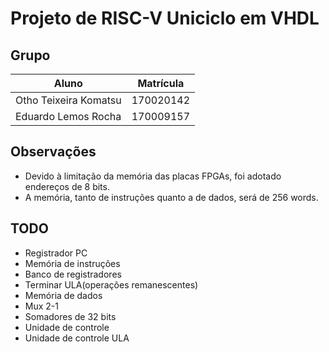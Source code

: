 # Projeto de RISC-V Uniciclo em VHDL

## Grupo

|Aluno                |Matrícula |
----------------------|----------|
|Otho Teixeira Komatsu|170020142 |
|Eduardo Lemos Rocha  |170009157 |

## Observações

- Devido à limitação da memória das placas FPGAs, foi adotado endereços de 8 bits.
- A memória, tanto de instruções quanto a de dados, será de 256 words.

## TODO

- Registrador PC
- Memória de instruções
- Banco de registradores
- Terminar ULA(operações remanescentes)
- Memória de dados
- Mux 2-1
- Somadores de 32 bits
- Unidade de controle
- Unidade de controle ULA
